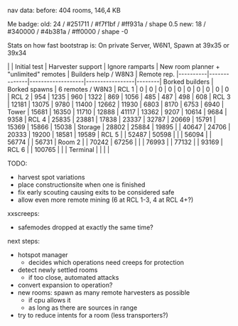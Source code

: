 nav data:
before: 404 rooms, 146,4 KB


Me badge:
old: 24 / #251711 / #f7f1bf / #ff931a / shape 0.5
new: 18 / #340000 / #4b381a / #ff0000 / shape -0


Stats on how fast bootstrap is:
On private Server, W6N1, Spawn at 39x35 or 39x34

|          | Initial test | Harvester support | Ignore ramparts | New room planner + "unlimited" remotes | Builders help / W8N3 | Remote rep.
|----------|--------------|-------------------|-----------------|--------| Borked builders | Borked spawns       | 6 remotes / W8N3
| RCL 1    |            0 |                 0 |               0 |     0  |     0           |     0       |     0 |     0        |     0 |     0
| RCL 2    |          954 |              1235 |             960 |  1322  |   869           |  1056       |   485 |   487        |   498 |   608
| RCL 3    |        12181 |             13075 |            9780 | 11400  | 12662           | 11930       |  6803 |  8170        |  6753 |  6940
| Tower    |        15681 |             16350 |           11710 | 12888  | 41117           | 13362       |  9207 | 10614        |  9684 |  9358
| RCL 4    |        25835 |             23881 |           17838 | 23337  | 32787           | 20669       | 15791 | 15369        | 15866 | 15038
| Storage  |        28802 |             25884 |           19895 |        | 40647           | 24706       | 20333 | 19200        | 18581 | 19589
| RCL 5    |              |             52487 |           50598 |        |                 | 56094       |       | 56774        |       | 56731
| Room 2   |              |             70242 |           67256 |        |                 | 76993       |       | 77132        |       | 93169
| RCL 6    |              |            100765 |                 |
| Terminal |              |                   |                 |


TODO:
- harvest spot variations
- place constructionsite when one is finished
- fix early scouting causing exits to be considered safe
- allow even more remote mining (6 at RCL 1-3, 4 at RCL 4+?)

xxscreeps:
- safemodes dropped at exactly the same time?

next steps:
- hotspot manager
  - decides which operations need creeps for protection
- detect newly settled rooms
  - if too close, automated attacks
- convert expansion to operation?
- new rooms: spawn as many remote harvesters as possible
  - if cpu allows it
  - as long as there are sources in range
- try to reduce intents for a room (less transporters?)
